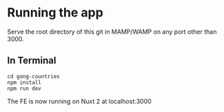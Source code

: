 # Running the app
Serve the root directory of this git in MAMP/WAMP on any port other than 3000.

## In Terminal
```
cd gong-countries
npm install
npm run dev
```

The FE is now running on Nuxt 2 at localhost:3000